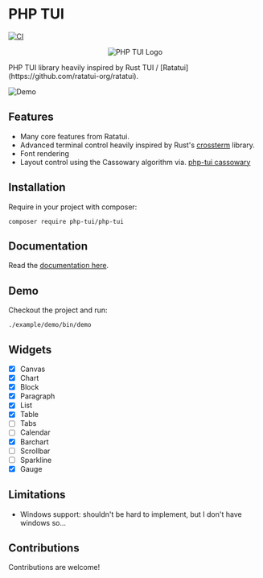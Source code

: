 PHP TUI
=======

[![CI](https://github.com/php-tui/php-tui/actions/workflows/ci.yml/badge.svg)](https://github.com/php-tui/php-tui/actions/workflows/ci.yml)
<p align="center">
  <img src="https://github.com/php-tui/php-tui/assets/530801/a5ea89fa-8f02-4c67-9467-4740c931f88f" alt="PHP TUI Logo"/>
</p>
PHP TUI library heavily inspired by Rust TUI /
[Ratatui](https://github.com/ratatui-org/ratatui).

![Demo](https://vhs.charm.sh/vhs-5HFprfJ6rSVdmG0teBa6P4.gif)

Features
--------

- Many core features from Ratatui.
- Advanced terminal control heavily inspired by Rust's [crossterm](https://github.com/crossterm-rs/crossterm) library.
- Font rendering
- Layout control using the Cassowary algorithm via. [php-tui cassowary](https://github.com/php-tui/cassowary)

Installation
------------

Require in your project with composer:

```
composer require php-tui/php-tui
```

Documentation
-------------

Read the [documentation here](https://php-tui.github.io/php-tui).

Demo
----

Checkout the project and run:

```
./example/demo/bin/demo
```

Widgets
-------

- [x] Canvas
- [x] Chart
- [x] Block
- [x] Paragraph
- [x] List
- [x] Table
- [ ] Tabs
- [ ] Calendar
- [x] Barchart
- [ ] Scrollbar
- [ ] Sparkline
- [x] Gauge

Limitations
-----------

- Windows support: shouldn't be hard to implement, but I don't have windows so...

Contributions
-------------

Contributions are welcome!
